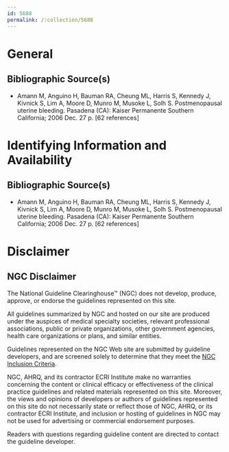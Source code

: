 ```yaml
---
id: 5688
permalink: /:collection/5688
---
```


# General

## Bibliographic Source(s)

- Amann M, Anguino H, Bauman RA, Cheung ML, Harris S, Kennedy J, Kivnick S, Lim A, Moore D, Munro M, Musoke L, Solh S. Postmenopausal uterine bleeding. Pasadena (CA): Kaiser Permanente Southern California; 2006 Dec. 27 p. [62 references]

# Identifying Information and Availability

## Bibliographic Source(s)

- Amann M, Anguino H, Bauman RA, Cheung ML, Harris S, Kennedy J, Kivnick S, Lim A, Moore D, Munro M, Musoke L, Solh S. Postmenopausal uterine bleeding. Pasadena (CA): Kaiser Permanente Southern California; 2006 Dec. 27 p. [62 references]

# Disclaimer

## NGC Disclaimer

The National Guideline Clearinghouse™ (NGC) does not develop, produce, approve, or endorse the guidelines represented on this site.

All guidelines summarized by NGC and hosted on our site are produced under the auspices of medical specialty societies, relevant professional associations, public or private organizations, other government agencies, health care organizations or plans, and similar entities.

Guidelines represented on the NGC Web site are submitted by guideline developers, and are screened solely to determine that they meet the [NGC Inclusion Criteria](/help-and-about/summaries/inclusion-criteria).

NGC, AHRQ, and its contractor ECRI Institute make no warranties concerning the content or clinical efficacy or effectiveness of the clinical practice guidelines and related materials represented on this site. Moreover, the views and opinions of developers or authors of guidelines represented on this site do not necessarily state or reflect those of NGC, AHRQ, or its contractor ECRI Institute, and inclusion or hosting of guidelines in NGC may not be used for advertising or commercial endorsement purposes.

Readers with questions regarding guideline content are directed to contact the guideline developer.

